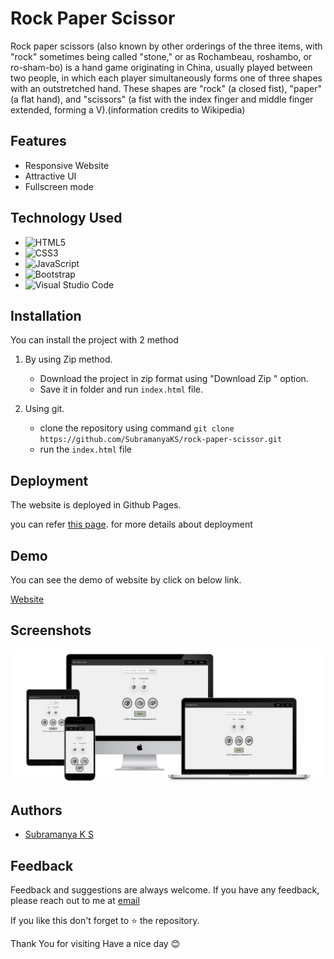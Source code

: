 # Rock Paper Scissor

Rock paper scissors (also known by other orderings of the three items, with "rock" sometimes being called "stone," or as Rochambeau, roshambo, or ro-sham-bo) is a hand game originating in China, usually played between two people, in which each player simultaneously forms one of three shapes with an outstretched hand. These shapes are "rock" (a closed fist), "paper" (a flat hand), and "scissors" (a fist with the index finger and middle finger extended, forming a V).(information credits to Wikipedia)

## Features

- Responsive Website
- Attractive UI
- Fullscreen mode

## Technology Used

* ![HTML5](https://img.shields.io/badge/html5-%23E34F26.svg?style=for-the-badge&logo=html5&logoColor=white)
* ![CSS3](https://img.shields.io/badge/css3-%231572B6.svg?style=for-the-badge&logo=css3&logoColor=white)
* ![JavaScript](https://img.shields.io/badge/javascript-%23323330.svg?style=for-the-badge&logo=javascript&logoColor=%23F7DF1E)
* ![Bootstrap](https://img.shields.io/badge/bootstrap-%23563D7C.svg?style=for-the-badge&logo=bootstrap&logoColor=white)
* ![Visual Studio Code](https://img.shields.io/badge/Visual%20Studio%20Code-0078d7.svg?style=for-the-badge&logo=visual-studio-code&logoColor=white)


## Installation

You can install the project with 2 method
1. By using  Zip method.

    * Download the project in zip format using "Download Zip " option.
    * Save it in folder and run `index.html` file. 

2. Using git.

    * clone the repository using command ` git clone https://github.com/SubramanyaKS/rock-paper-scissor.git `
    * run the `index.html` file


## Deployment

The website is deployed in Github Pages.

you can refer [this page](https://pages.github.com/). for more details about deployment 



## Demo

You can see the demo of website by click on below link.

[Website](https://subramanyaks.github.io/rock-paper-scissor)

## Screenshots

<!-- <p align="center">
<img src = "https://github.com/SubramanyaKS/rock-paper-scissor/blob/main/images/preview.png" alt = "website-preview"/>
<p> -->

![Website Preview](https://github.com/SubramanyaKS/rock-paper-scissor/blob/main/images/preview_1.png)

## Authors

- [Subramanya K S](https://www.github.com/SubramanyaKS)

## Feedback

Feedback and suggestions are always welcome.
If you have any feedback, please reach out to me at [email](connectwithsubbu@gmail.com)

If you like this don't forget to ⭐ the repository.


Thank You for visiting
Have a nice day 😊 

